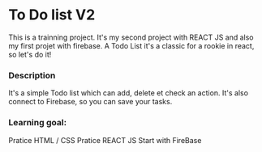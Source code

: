 # To Do list V2
This is a trainning project. It's my second project with REACT JS and also my first projet with firebase. A Todo List it's a classic for a rookie in react, so let's do it! 

### Description
It's a simple Todo list which can add, delete et check an action. It's also connect to Firebase, so you can save your tasks.

### Learning goal:
Pratice HTML / CSS
Pratice REACT JS
Start with FireBase
